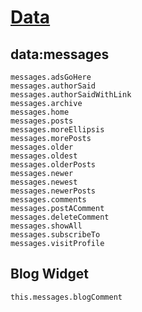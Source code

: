 # [Data](https://github.com/nikahmadz/Blogger-Template-Documentation/blob/master/data.md)
## data:messages
```
messages.adsGoHere
messages.authorSaid
messages.authorSaidWithLink
messages.archive
messages.home
messages.posts
messages.moreEllipsis
messages.morePosts
messages.older
messages.oldest
messages.olderPosts
messages.newer
messages.newest
messages.newerPosts
messages.comments
messages.postAComment
messages.deleteComment
messages.showAll
messages.subscribeTo
messages.visitProfile
```

## Blog Widget
```
this.messages.blogComment
```
